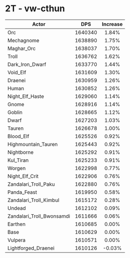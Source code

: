 # 2T - vw-cthun
| Actor | DPS | Increase |
|---|:---:|:---:|
|Orc|1640340|1.84%|
|Mechagnome|1638890|1.75%|
|Maghar_Orc|1638037|1.70%|
|Troll|1636762|1.62%|
|Dark_Iron_Dwarf|1633770|1.44%|
|Void_Elf|1631609|1.30%|
|Draenei|1630959|1.26%|
|Human|1630852|1.26%|
|Night_Elf_Haste|1629060|1.14%|
|Gnome|1628916|1.14%|
|Goblin|1628665|1.12%|
|Dwarf|1627203|1.03%|
|Tauren|1626678|1.00%|
|Blood_Elf|1625526|0.92%|
|Highmountain_Tauren|1625443|0.92%|
|Nightborne|1625292|0.91%|
|Kul_Tiran|1625233|0.91%|
|Worgen|1622998|0.77%|
|Night_Elf_Crit|1622906|0.76%|
|Zandalari_Troll_Paku|1622880|0.76%|
|Panda_Feast|1619950|0.58%|
|Zandalari_Troll_Kimbul|1615172|0.28%|
|Undead|1612102|0.09%|
|Zandalari_Troll_Bwonsamdi|1611666|0.06%|
|Earthen|1610685|0.00%|
|Base|1610629|0.00%|
|Vulpera|1610571|0.00%|
|Lightforged_Draenei|1610126|-0.03%|
